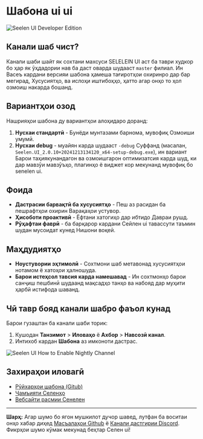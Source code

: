 # Шабона ui ui

![Seelen UI Developer Edition](https://github.com/user-attachments/assets/76634b49-7b09-4ef2-9643-e93542309f5d)

## Канали шаб чист?

Канали шаби шайт як сохтани махсуси SELELEIN UI аст ба таври худкор бо ҳар як
ӯҳдадории нав ба даст оварда шудааст `master` филиал. Ин Васеъ кардани версияи
шабона ҳамеша тағиротҳои охиринро дар бар мегирад, Хусусиятҳо, ва ислоҳи
иштибоҳҳо, ҳатто агар онҳо то ҳол озмоиш накарда бошанд.

## Вариантҳои озод

Нашрияҳои шабона ду вариантҳои алоҳидаро доранд:

1. **Нусхаи стандартӣ** - Бунёди мунтазами барнома, мувофиқ Озмоиши умумӣ.
2. **Нусхаи debug** - муайян карда шудааст `-debug` Суффанд (масалан,
   `Seelen.UI_2.0.10+20241213134120_x64-setup-debug.exe`), ин вариант Барои
   таҳиякунандагон ва озмоишгарон оптимизатсия карда шуд, ки дар мавзӯи
   мавзӯъҳо, плагинҳо ё виджет кор мекунанд мувофиқ бо senelen ui.

## Фоида

- **Дастрасии барвақтӣ ба хусусиятҳо** - Пеш аз расидан ба пешрафтҳои охирин
  Варақаҳои устувор.
- **Ҳисоботи проактивӣ** - Ёфтани хатогиҳо дар ибтидо Давраи рушд.
- **Рӯҳафтаи фаврӣ** - ба барқарор кардани Сейлен ui тавассути таъмин шудан
  мусоидат кунед Нишони воқеӣ.

## Маҳдудиятҳо

- **Ноустувории эҳтимолӣ** - Сохтмони шаб метавонад хусусиятҳои нотамом ё
  хатоҳои ҳалношуда.
- **Барои истеҳсол тавсия карда намешавад** - Ин сохтмонҳо барои санҷиш пешбинӣ
  шудаанд мақсадҳо танҳо ва набояд дар муҳити ҳарбӣ истифода шаванд.

## Чӣ тавр бояд канали шабро фаъол кунад

Барои гузаштан ба канали шаби торик:

1. Кушодан **Танзимот** > **Иловаҳо** ё **Ахбор** > **Навсозӣ канал**.
2. Интихоб кардан **Шабона** аз имконоти дастрас.

![Seelen UI How to Enable Nightly Channel](https://github.com/user-attachments/assets/ae88aeac-98cc-4424-a9e7-fb59740b694e)

## Захираҳои иловагӣ

- [Рӯйхарҳои шабона (Gitub)](https://github.com/eythaann/Seelen-UI/releases/tag/nightly)
- [Ҷамъияти Селенҳо](https://discord.gg/ABfASx5ZAJ)
- [Вебсайти расмии Сенелен](https://seelen.io)

---

**Шарҳ:** Агар шумо бо ягон мушкилот дучор шавед, лутфан ба воситаи онҳо хабар
диҳед [Масъалаҳои Github](https://github.com/eythaann/Seelen-UI/issues) ё
[Канали дастгирии Discord](https://discord.gg/ABfASx5ZAJ). Фикрҳои шумо кӯмак
мекунад беҳтар Селен ui!

